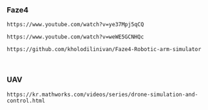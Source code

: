 
### Faze4

```
https://www.youtube.com/watch?v=ye37Mpj5qCQ

https://www.youtube.com/watch?v=weWE5GCNHQc

https://github.com/kholodilinivan/Faze4-Robotic-arm-simulator



```


### UAV

```
https://kr.mathworks.com/videos/series/drone-simulation-and-control.html



```





